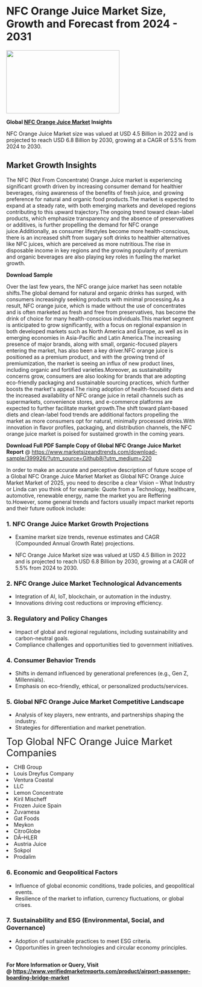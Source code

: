<H1>NFC Orange Juice Market Size, Growth and Forecast from 2024 - 2031</H1><img class="aligncenter size-medium wp-image-584254" src="https://thirdeyenews.in/wp-content/uploads/2024/09/Global-Market-Research-300x168.jpeg" alt="" width="300" height="168" /><p><strong>Global&nbsp;<a href="https://www.marketsizeandtrends.com/download-sample/399926/?utm_source=Github8j?utm_medium=220">NFC Orange Juice Market</a> Insights</strong></p><p>NFC Orange Juice Market size was valued at USD 4.5 Billion in 2022 and is projected to reach USD 6.8 Billion by 2030, growing at a CAGR of 5.5% from 2024 to 2030.</p><p><h2>Market Growth Insights</h2> <p>The NFC (Not From Concentrate) Orange Juice market is experiencing significant growth driven by increasing consumer demand for healthier beverages, rising awareness of the benefits of fresh juice, and growing preference for natural and organic food products.The market is expected to expand at a steady rate, with both emerging markets and developed regions contributing to this upward trajectory.The ongoing trend toward clean-label products, which emphasize transparency and the absence of preservatives or additives, is further propelling the demand for NFC orange juice.Additionally, as consumer lifestyles become more health-conscious, there is an increased shift from sugary soft drinks to healthier alternatives like NFC juices, which are perceived as more nutritious.The rise in disposable income in key regions and the growing popularity of premium and organic beverages are also playing key roles in fueling the market growth.</p> <p><strong>Download Sample</strong></p> <p>Over the last few years, the NFC orange juice market has seen notable shifts.The global demand for natural and organic drinks has surged, with consumers increasingly seeking products with minimal processing.As a result, NFC orange juice, which is made without the use of concentrates and is often marketed as fresh and free from preservatives, has become the drink of choice for many health-conscious individuals.This market segment is anticipated to grow significantly, with a focus on regional expansion in both developed markets such as North America and Europe, as well as in emerging economies in Asia-Pacific and Latin America.The increasing presence of major brands, along with small, organic-focused players entering the market, has also been a key driver.NFC orange juice is positioned as a premium product, and with the growing trend of premiumization, the market is seeing an influx of new product lines, including organic and fortified varieties.Moreover, as sustainability concerns grow, consumers are also looking for brands that are adopting eco-friendly packaging and sustainable sourcing practices, which further boosts the market's appeal.The rising adoption of health-focused diets and the increased availability of NFC orange juice in retail channels such as supermarkets, convenience stores, and e-commerce platforms are expected to further facilitate market growth.The shift toward plant-based diets and clean-label food trends are additional factors propelling the market as more consumers opt for natural, minimally processed drinks.With innovation in flavor profiles, packaging, and distribution channels, the NFC orange juice market is poised for sustained growth in the coming years.</p> <p><span class=""><strong>Download Full PDF Sample Copy of Global NFC Orange Juice Market Report</strong> @ <a href="https://www.marketsizeandtrends.com/download-sample/399926/?utm_source=Github8j?utm_medium=220" target="_blank">https://www.marketsizeandtrends.com/download-sample/399926/?utm_source=Github8j?utm_medium=220</a></span></p><p>In order to make an accurate and perceptive description of future scope of a Global&nbsp;NFC Orange Juice Market Market as Global&nbsp;NFC Orange Juice Market Market of 2025, you need to describe a clear Vision &ndash; What Industry or Linda can you think of for example: Quote from a Technology, healthcare, automotive, renewable energy, name the market you are Reffering to.However, some general trends and factors usually impact market reports and their future outlook include:</p><h3>1.&nbsp;<strong>NFC Orange Juice Market Growth Projections</strong></h3><ul><li>Examine market size trends, revenue estimates and CAGR (Compounded Annual Growth Rate) projections.</li><li><p>NFC Orange Juice Market size was valued at USD 4.5 Billion in 2022 and is projected to reach USD 6.8 Billion by 2030, growing at a CAGR of 5.5% from 2024 to 2030.</p></li></ul><h3>2.&nbsp;<strong>NFC Orange Juice Market Technological Advancements</strong></h3><ul><li>Integration of AI, IoT, blockchain, or automation in the industry.</li><li>Innovations driving cost reductions or improving efficiency.</li></ul><h3>3.&nbsp;<strong>Regulatory and Policy Changes</strong></h3><ul><li>Impact of global and regional regulations, including sustainability and carbon-neutral goals.</li><li>Compliance challenges and opportunities tied to government initiatives.</li></ul><h3>4.&nbsp;<strong>Consumer Behavior Trends</strong></h3><ul><li>Shifts in demand influenced by generational preferences (e.g., Gen Z, Millennials).</li><li>Emphasis on eco-friendly, ethical, or personalized products/services.</li></ul><h3>5.&nbsp;<strong>Global NFC Orange Juice Market Competitive Landscape</strong></h3><ul><li>Analysis of key players, new entrants, and partnerships shaping the industry.</li><li>Strategies for differentiation and market penetration.</li></ul><p data-pm-slice="1 1 []"><span style="color: inherit; font-family: inherit; font-size: 25px;">Top Global NFC Orange Juice Market Companies</span></p><div class="" data-test-id=""><p><li>CHB Group</li><li> Louis Dreyfus Company</li><li> Ventura Coastal</li><li> LLC</li><li> Lemon Concentrate</li><li> Kiril Mischeff</li><li> Frozen Juice Spain</li><li> Zuvamesa</li><li> Gat Foods</li><li> Meykon</li><li> CitroGlobe</li><li> DÃ–HLER</li><li> Austria Juice</li><li> Sokpol</li><li> Prodalim</li></p></div><h3>6.&nbsp;<strong>Economic and Geopolitical Factors</strong></h3><ul><li>Influence of global economic conditions, trade policies, and geopolitical events.</li><li>Resilience of the market to inflation, currency fluctuations, or global crises.</li></ul><h3>7.&nbsp;<strong>Sustainability and ESG (Environmental, Social, and Governance)</strong></h3><ul><li>Adoption of sustainable practices to meet ESG criteria.</li><li>Opportunities in green technologies and circular economy principles.</li></ul><h2><strong style="font-size: 14px;">For More Information or Query, Visit @&nbsp;</strong><a style="background-color: #ffffff; font-size: 14px;" href="https://www.marketsizeandtrends.com/report/nfc-orange-juice-market/" target="_blank">https://www.verifiedmarketreports.com/product/airport-passenger-boarding-bridge-market</a></h2>